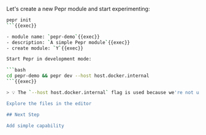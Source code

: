 Let's create a new Pepr module and start experimenting:

```bash
pepr init
```{{exec}}

- module name: `pepr-demo`{{exec}}
- description: `A simple Pepr module`{{exec}}
- create module: `Y`{{exec}}

Start Pepr in development mode:

```bash
cd pepr-demo && pepr dev --host host.docker.internal
```{{exec}}

> 💡 The `--host host.docker.internal` flag is used because we're not using k3d in this environment.

Explore the files in the editor

## Next Step

Add simple capability
